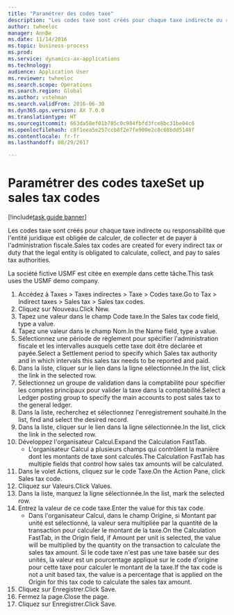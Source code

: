 ```yaml
--- 
title: "Paramétrer des codes taxe"
description: "Les codes taxe sont créés pour chaque taxe indirecte ou responsabilité que l'entité juridique est obligée de calculer, de collecter et de payer à l'administration fiscale."
author: twheeloc
manager: AnnBe
ms.date: 11/14/2016
ms.topic: business-process
ms.prod: 
ms.service: dynamics-ax-applications
ms.technology: 
audience: Application User
ms.reviewer: twheeloc
ms.search.scope: Operations
ms.search.region: Global
ms.author: vstehman
ms.search.validFrom: 2016-06-30
ms.dyn365.ops.version: AX 7.0.0
ms.translationtype: HT
ms.sourcegitcommit: 663da58ef01b705c0c984fbfd3fce8bc31be04c6
ms.openlocfilehash: c8f1eea5e257ccb8f2e7fe900e2c8c68bdd5148f
ms.contentlocale: fr-fr
ms.lasthandoff: 08/29/2017

---
```

# <a name="set-up-sales-tax-codes"></a><span data-ttu-id="3e678-103">Paramétrer des codes taxe</span><span class="sxs-lookup"><span data-stu-id="3e678-103">Set up sales tax codes</span></span>

[!include[task guide banner](../../includes/task-guide-banner.md)]

<span data-ttu-id="3e678-104">Les codes taxe sont créés pour chaque taxe indirecte ou responsabilité que l'entité juridique est obligée de calculer, de collecter et de payer à l'administration fiscale.</span><span class="sxs-lookup"><span data-stu-id="3e678-104">Sales tax codes are created for every indirect tax or duty that the legal entity is obligated to calculate, collect, and pay to sales tax authorities.</span></span>

<span data-ttu-id="3e678-105">La société fictive USMF est citée en exemple dans cette tâche.</span><span class="sxs-lookup"><span data-stu-id="3e678-105">This task uses the USMF demo company.</span></span>



1. <span data-ttu-id="3e678-106">Accédez à Taxes > Taxes indirectes > Taxe > Codes taxe.</span><span class="sxs-lookup"><span data-stu-id="3e678-106">Go to Tax > Indirect taxes > Sales tax > Sales tax codes.</span></span>
2. <span data-ttu-id="3e678-107">Cliquez sur Nouveau.</span><span class="sxs-lookup"><span data-stu-id="3e678-107">Click New.</span></span>
3. <span data-ttu-id="3e678-108">Tapez une valeur dans le champ Code taxe.</span><span class="sxs-lookup"><span data-stu-id="3e678-108">In the Sales tax code field, type a value.</span></span>
4. <span data-ttu-id="3e678-109">Tapez une valeur dans le champ Nom.</span><span class="sxs-lookup"><span data-stu-id="3e678-109">In the Name field, type a value.</span></span>
5. <span data-ttu-id="3e678-110">Sélectionnez une période de règlement pour spécifier l'administration fiscale et les intervalles auxquels cette taxe doit être déclarée et payée.</span><span class="sxs-lookup"><span data-stu-id="3e678-110">Select a Settlement period to specify which Sales tax authority and in which intervals this sales tax needs to be reported and paid.</span></span>
6. <span data-ttu-id="3e678-111">Dans la liste, cliquer sur le lien dans la ligne sélectionnée.</span><span class="sxs-lookup"><span data-stu-id="3e678-111">In the list, click the link in the selected row.</span></span>
7. <span data-ttu-id="3e678-112">Sélectionnez un groupe de validation dans la comptabilité pour spécifier les comptes principaux pour valider la taxe dans la comptabilité.</span><span class="sxs-lookup"><span data-stu-id="3e678-112">Select a Ledger posting group to specify the main accounts to post sales tax to the general ledger.</span></span>
8. <span data-ttu-id="3e678-113">Dans la liste, recherchez et sélectionnez l'enregistrement souhaité.</span><span class="sxs-lookup"><span data-stu-id="3e678-113">In the list, find and select the desired record.</span></span>
9. <span data-ttu-id="3e678-114">Dans la liste, cliquer sur le lien dans la ligne sélectionnée.</span><span class="sxs-lookup"><span data-stu-id="3e678-114">In the list, click the link in the selected row.</span></span>
10. <span data-ttu-id="3e678-115">Développez l'organisateur Calcul.</span><span class="sxs-lookup"><span data-stu-id="3e678-115">Expand the Calculation FastTab.</span></span>
    * <span data-ttu-id="3e678-116">L'organisateur Calcul a plusieurs champs qui contrôlent la manière dont les montants de taxe sont calculés.</span><span class="sxs-lookup"><span data-stu-id="3e678-116">The Calculation FastTab has multiple fields that control how sales tax amounts will be calculated.</span></span>  
11. <span data-ttu-id="3e678-117">Dans le volet Actions, cliquez sur le code Taxe.</span><span class="sxs-lookup"><span data-stu-id="3e678-117">On the Action Pane, click Sales tax code.</span></span>
12. <span data-ttu-id="3e678-118">Cliquez sur Valeurs.</span><span class="sxs-lookup"><span data-stu-id="3e678-118">Click Values.</span></span>
13. <span data-ttu-id="3e678-119">Dans la liste, marquez la ligne sélectionnée.</span><span class="sxs-lookup"><span data-stu-id="3e678-119">In the list, mark the selected row.</span></span>
14. <span data-ttu-id="3e678-120">Entrez la valeur de ce code taxe.</span><span class="sxs-lookup"><span data-stu-id="3e678-120">Enter the value for this tax code.</span></span>
    * <span data-ttu-id="3e678-121">Dans l'organisateur Calcul, dans le champ Origine, si Montant par unité est sélectionné, la valeur sera multipliée par la quantité de la transaction pour calculer le montant de la taxe.</span><span class="sxs-lookup"><span data-stu-id="3e678-121">On the Calculation FastTab, in the Origin field, if Amount per unit is selected, the value will be multiplied by the quantity on the transaction to calculate the sales tax amount.</span></span>  <span data-ttu-id="3e678-122">Si le code taxe n'est pas une taxe basée sur des unités, la valeur est un pourcentage appliqué sur le code d'origine pour cette taxe pour calculer le montant de la taxe.</span><span class="sxs-lookup"><span data-stu-id="3e678-122">If the tax code is not a unit based tax, the value is a percentage that is applied on the Origin for this tax code to calculate the sales tax amount.</span></span>     
15. <span data-ttu-id="3e678-123">Cliquez sur Enregistrer.</span><span class="sxs-lookup"><span data-stu-id="3e678-123">Click Save.</span></span>
16. <span data-ttu-id="3e678-124">Fermez la page.</span><span class="sxs-lookup"><span data-stu-id="3e678-124">Close the page.</span></span>
17. <span data-ttu-id="3e678-125">Cliquez sur Enregistrer.</span><span class="sxs-lookup"><span data-stu-id="3e678-125">Click Save.</span></span>


